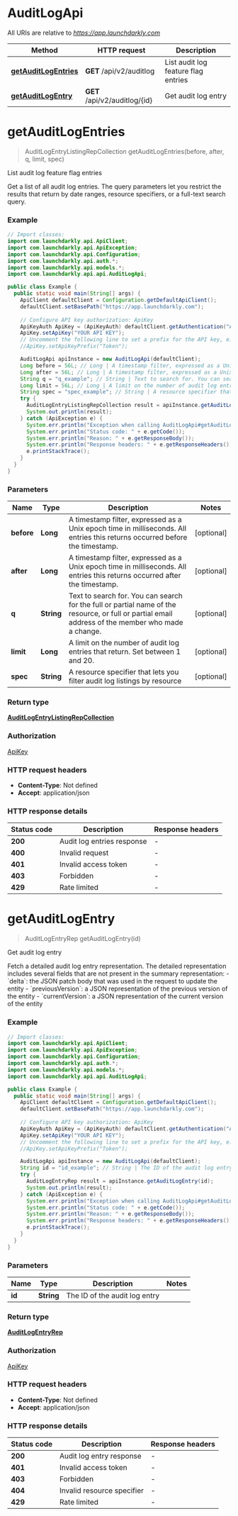 # AuditLogApi

All URIs are relative to *https://app.launchdarkly.com*

Method | HTTP request | Description
------------- | ------------- | -------------
[**getAuditLogEntries**](AuditLogApi.md#getAuditLogEntries) | **GET** /api/v2/auditlog | List audit log feature flag entries
[**getAuditLogEntry**](AuditLogApi.md#getAuditLogEntry) | **GET** /api/v2/auditlog/{id} | Get audit log entry


<a name="getAuditLogEntries"></a>
# **getAuditLogEntries**
> AuditLogEntryListingRepCollection getAuditLogEntries(before, after, q, limit, spec)

List audit log feature flag entries

Get a list of all audit log entries. The query parameters let you restrict the results that return by date ranges, resource specifiers, or a full-text search query.

### Example
```java
// Import classes:
import com.launchdarkly.api.ApiClient;
import com.launchdarkly.api.ApiException;
import com.launchdarkly.api.Configuration;
import com.launchdarkly.api.auth.*;
import com.launchdarkly.api.models.*;
import com.launchdarkly.api.api.AuditLogApi;

public class Example {
  public static void main(String[] args) {
    ApiClient defaultClient = Configuration.getDefaultApiClient();
    defaultClient.setBasePath("https://app.launchdarkly.com");
    
    // Configure API key authorization: ApiKey
    ApiKeyAuth ApiKey = (ApiKeyAuth) defaultClient.getAuthentication("ApiKey");
    ApiKey.setApiKey("YOUR API KEY");
    // Uncomment the following line to set a prefix for the API key, e.g. "Token" (defaults to null)
    //ApiKey.setApiKeyPrefix("Token");

    AuditLogApi apiInstance = new AuditLogApi(defaultClient);
    Long before = 56L; // Long | A timestamp filter, expressed as a Unix epoch time in milliseconds.  All entries this returns occurred before the timestamp.
    Long after = 56L; // Long | A timestamp filter, expressed as a Unix epoch time in milliseconds. All entries this returns occurred after the timestamp.
    String q = "q_example"; // String | Text to search for. You can search for the full or partial name of the resource, or full or partial email address of the member who made a change.
    Long limit = 56L; // Long | A limit on the number of audit log entries that return. Set between 1 and 20.
    String spec = "spec_example"; // String | A resource specifier that lets you filter audit log listings by resource
    try {
      AuditLogEntryListingRepCollection result = apiInstance.getAuditLogEntries(before, after, q, limit, spec);
      System.out.println(result);
    } catch (ApiException e) {
      System.err.println("Exception when calling AuditLogApi#getAuditLogEntries");
      System.err.println("Status code: " + e.getCode());
      System.err.println("Reason: " + e.getResponseBody());
      System.err.println("Response headers: " + e.getResponseHeaders());
      e.printStackTrace();
    }
  }
}
```

### Parameters

Name | Type | Description  | Notes
------------- | ------------- | ------------- | -------------
 **before** | **Long**| A timestamp filter, expressed as a Unix epoch time in milliseconds.  All entries this returns occurred before the timestamp. | [optional]
 **after** | **Long**| A timestamp filter, expressed as a Unix epoch time in milliseconds. All entries this returns occurred after the timestamp. | [optional]
 **q** | **String**| Text to search for. You can search for the full or partial name of the resource, or full or partial email address of the member who made a change. | [optional]
 **limit** | **Long**| A limit on the number of audit log entries that return. Set between 1 and 20. | [optional]
 **spec** | **String**| A resource specifier that lets you filter audit log listings by resource | [optional]

### Return type

[**AuditLogEntryListingRepCollection**](AuditLogEntryListingRepCollection.md)

### Authorization

[ApiKey](../README.md#ApiKey)

### HTTP request headers

 - **Content-Type**: Not defined
 - **Accept**: application/json

### HTTP response details
| Status code | Description | Response headers |
|-------------|-------------|------------------|
**200** | Audit log entries response |  -  |
**400** | Invalid request |  -  |
**401** | Invalid access token |  -  |
**403** | Forbidden |  -  |
**429** | Rate limited |  -  |

<a name="getAuditLogEntry"></a>
# **getAuditLogEntry**
> AuditLogEntryRep getAuditLogEntry(id)

Get audit log entry

Fetch a detailed audit log entry representation. The detailed representation includes several fields that are not present in the summary representation:  - &#x60;delta&#x60;: the JSON patch body that was used in the request to update the entity - &#x60;previousVersion&#x60;: a JSON representation of the previous version of the entity - &#x60;currentVersion&#x60;: a JSON representation of the current version of the entity 

### Example
```java
// Import classes:
import com.launchdarkly.api.ApiClient;
import com.launchdarkly.api.ApiException;
import com.launchdarkly.api.Configuration;
import com.launchdarkly.api.auth.*;
import com.launchdarkly.api.models.*;
import com.launchdarkly.api.api.AuditLogApi;

public class Example {
  public static void main(String[] args) {
    ApiClient defaultClient = Configuration.getDefaultApiClient();
    defaultClient.setBasePath("https://app.launchdarkly.com");
    
    // Configure API key authorization: ApiKey
    ApiKeyAuth ApiKey = (ApiKeyAuth) defaultClient.getAuthentication("ApiKey");
    ApiKey.setApiKey("YOUR API KEY");
    // Uncomment the following line to set a prefix for the API key, e.g. "Token" (defaults to null)
    //ApiKey.setApiKeyPrefix("Token");

    AuditLogApi apiInstance = new AuditLogApi(defaultClient);
    String id = "id_example"; // String | The ID of the audit log entry
    try {
      AuditLogEntryRep result = apiInstance.getAuditLogEntry(id);
      System.out.println(result);
    } catch (ApiException e) {
      System.err.println("Exception when calling AuditLogApi#getAuditLogEntry");
      System.err.println("Status code: " + e.getCode());
      System.err.println("Reason: " + e.getResponseBody());
      System.err.println("Response headers: " + e.getResponseHeaders());
      e.printStackTrace();
    }
  }
}
```

### Parameters

Name | Type | Description  | Notes
------------- | ------------- | ------------- | -------------
 **id** | **String**| The ID of the audit log entry |

### Return type

[**AuditLogEntryRep**](AuditLogEntryRep.md)

### Authorization

[ApiKey](../README.md#ApiKey)

### HTTP request headers

 - **Content-Type**: Not defined
 - **Accept**: application/json

### HTTP response details
| Status code | Description | Response headers |
|-------------|-------------|------------------|
**200** | Audit log entry response |  -  |
**401** | Invalid access token |  -  |
**403** | Forbidden |  -  |
**404** | Invalid resource specifier |  -  |
**429** | Rate limited |  -  |

